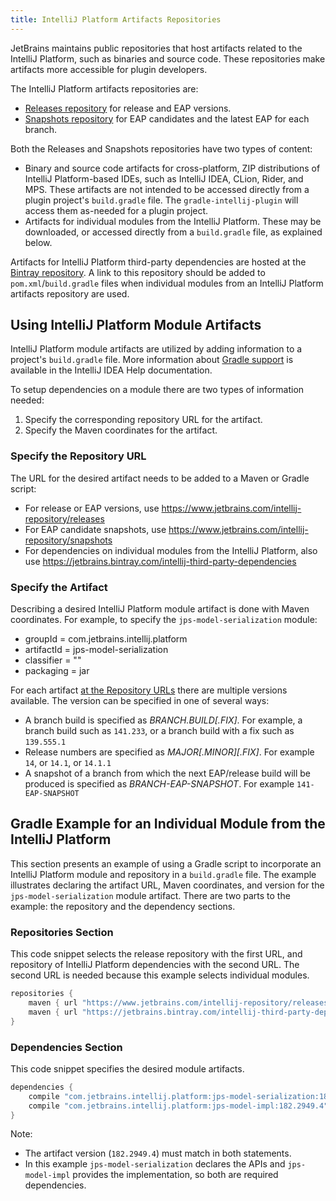 ```yaml
---
title: IntelliJ Platform Artifacts Repositories
---
```


JetBrains maintains public repositories that host artifacts related to the IntelliJ Platform, such as binaries and source code. These 
repositories make artifacts more accessible for plugin developers.

The IntelliJ Platform artifacts repositories are:
* [Releases repository](https://www.jetbrains.com/intellij-repository/releases/) for release and EAP versions.
* [Snapshots repository](https://www.jetbrains.com/intellij-repository/snapshots/) for EAP candidates and the latest EAP for each branch.

Both the Releases and Snapshots repositories have two types of content:
* Binary and source code artifacts for cross-platform, ZIP distributions of IntelliJ Platform-based IDEs, such as IntelliJ IDEA, CLion, Rider, and MPS.
These artifacts are not intended to be accessed directly from a plugin project's `build.gradle` file. 
The `gradle-intellij-plugin` will access them as-needed for a plugin project.
* Artifacts for individual modules from the IntelliJ Platform. 
These may be downloaded, or accessed directly from a `build.gradle` file, as explained below.
  
Artifacts for IntelliJ Platform third-party dependencies are hosted at the [Bintray repository](https://jetbrains.bintray.com/intellij-third-party-dependencies). 
A link to this repository should be added to `pom.xml`/`build.gradle` files when individual modules from an IntelliJ Platform artifacts repository are used.    

## Using IntelliJ Platform Module Artifacts
IntelliJ Platform module artifacts are utilized by adding information to a project's `build.gradle` file. 
More information about [Gradle support](https://www.jetbrains.com/help/idea/gradle.html) is available in the IntelliJ IDEA Help documentation. 

To setup dependencies on a module there are two types of information needed:
1. Specify the corresponding repository URL for the artifact.
2. Specify the Maven coordinates for the artifact. 
 
### Specify the Repository URL 
The URL for the desired artifact needs to be added to a Maven or Gradle script:
* For release or EAP versions, use https://www.jetbrains.com/intellij-repository/releases 
* For EAP candidate snapshots, use https://www.jetbrains.com/intellij-repository/snapshots
* For dependencies on individual modules from the IntelliJ Platform, also use https://jetbrains.bintray.com/intellij-third-party-dependencies 

### Specify the Artifact
Describing a desired IntelliJ Platform module artifact is done with Maven coordinates. 
For example, to specify the `jps-model-serialization` module:
  * groupId = com.jetbrains.intellij.platform
  * artifactId = jps-model-serialization
  * classifier = ""
  * packaging = jar

For each artifact [at the Repository URLs](#specify-the-repository-url) there are multiple versions available. The version can be specified in one of several ways:
* A branch build is specified as _BRANCH.BUILD[.FIX]_. For example, a branch build such as `141.233`, or a branch build with a fix such as `139.555.1`
* Release numbers are specified as _MAJOR[.MINOR][.FIX]_. For example `14`, or `14.1`, or `14.1.1`
* A snapshot of a branch from which the next EAP/release build will be produced is specified as _BRANCH-EAP-SNAPSHOT_. For example `141-EAP-SNAPSHOT`


## Gradle Example for an Individual Module from the IntelliJ Platform
This section presents an example of using a Gradle script to incorporate an IntelliJ Platform module and repository in a `build.gradle` file. 
The example illustrates declaring the artifact URL, Maven coordinates, and version for the `jps-model-serialization` module artifact.
There are two parts to the example: the repository and the dependency sections.

### Repositories Section  
This code snippet selects the release repository with the first URL, and repository of IntelliJ Platform dependencies with the second URL.
The second URL is needed because this example selects individual modules. 
```groovy
repositories {
	maven { url "https://www.jetbrains.com/intellij-repository/releases" }
	maven { url "https://jetbrains.bintray.com/intellij-third-party-dependencies" }
}
```

### Dependencies Section  
This code snippet specifies the desired module artifacts.
```groovy
dependencies {
	compile "com.jetbrains.intellij.platform:jps-model-serialization:182.2949.4"
	compile "com.jetbrains.intellij.platform:jps-model-impl:182.2949.4"
}
```
Note:
 * The artifact version (`182.2949.4`) must match in both statements.
 * In this example `jps-model-serialization` declares the APIs and `jps-model-impl` provides the implementation, so both
   are required dependencies.
